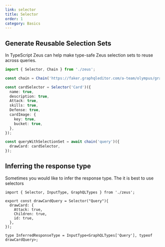 ```yaml
---
link: selector
title: Selector
order: 1
category: Basics
---
```


## Generate Reusable Selection Sets

In TypeScript Zeus can help make type-safe Zeus selection sets to reuse across queries.

```ts
import { Selector, Chain } from './zeus';

const chain = Chain('https://faker.graphqleditor.com/a-team/olympus/graphql');

const cardSelector = Selector('Card')({
  name: true,
  description: true,
  Attack: true,
  skills: true,
  Defense: true,
  cardImage: {
    key: true,
    bucket: true,
  },
});

const queryWithSelectionSet = await chain('query')({
  drawCard: cardSelector,
});
```

## Inferring the response type

Sometimes you would like to infer the response type. The it is best to use selectors

```tsx
import { Selector, InputType, GraphQLTypes } from './zeus';

export const drawCardQuery = Selector("Query"){
  drawCard: {
    Attack: true,
    Children: true,
    id: true,
  },
});

type InferredResponseType = InputType<GraphQLTypes['Query'], typeof drawCardQuery>;
```
